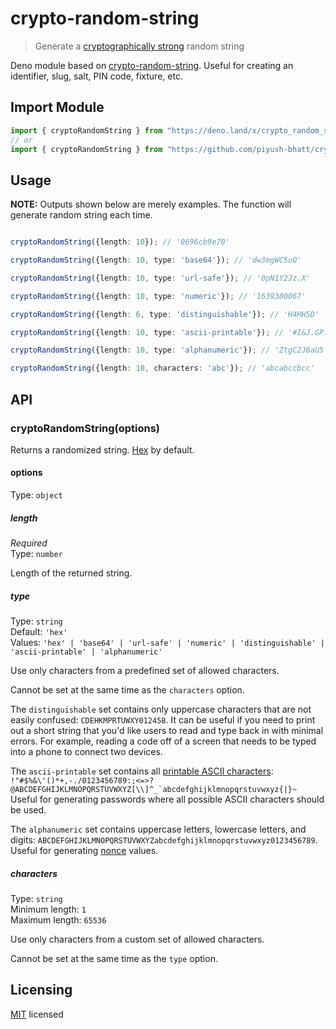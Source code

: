 # crypto-random-string

> Generate a [cryptographically strong](https://en.wikipedia.org/wiki/Strong_cryptography) random string

Deno module based on [crypto-random-string](https://github.com/sindresorhus/crypto-random-string). Useful for creating an identifier, slug, salt, PIN code, fixture, etc.

## Import Module

```typescript
import { cryptoRandomString } from "https://deno.land/x/crypto_random_string@1.0.0/mod.ts"
// or
import { cryptoRandomString } from "https://github.com/piyush-bhatt/crypto-random-string/raw/main/mod.ts"
```

## Usage

**NOTE:** Outputs shown below are merely examples. The function will generate random string each time.


```typescript

cryptoRandomString({length: 10}); // '0696cb9e70'

cryptoRandomString({length: 10, type: 'base64'}); // 'dw3mgWC5uO'

cryptoRandomString({length: 10, type: 'url-safe'}); // '0pN1Y2Jz.X'

cryptoRandomString({length: 10, type: 'numeric'}); // '1639380067'

cryptoRandomString({length: 6, type: 'distinguishable'}); // 'H4HH5D'

cryptoRandomString({length: 10, type: 'ascii-printable'}); // '#I&J.GP./9'

cryptoRandomString({length: 10, type: 'alphanumeric'}); // 'ZtgC2J6aU5'

cryptoRandomString({length: 10, characters: 'abc'}); // 'abcabccbcc'

```

## API

### cryptoRandomString(options)

Returns a randomized string. [Hex](https://en.wikipedia.org/wiki/Hexadecimal) by default.


#### options

Type: `object`

##### length

*Required*\
Type: `number`

Length of the returned string.

##### type

Type: `string`\
Default: `'hex'`\
Values: `'hex' | 'base64' | 'url-safe' | 'numeric' | 'distinguishable' | 'ascii-printable' | 'alphanumeric'`

Use only characters from a predefined set of allowed characters.

Cannot be set at the same time as the `characters` option.

The `distinguishable` set contains only uppercase characters that are not easily confused: `CDEHKMPRTUWXY012458`. It can be useful if you need to print out a short string that you'd like users to read and type back in with minimal errors. For example, reading a code off of a screen that needs to be typed into a phone to connect two devices.

The `ascii-printable` set contains all [printable ASCII characters](https://en.wikipedia.org/wiki/ASCII#ASCII_printable_characters): ``!"#$%&\'()*+,-./0123456789:;<=>?@ABCDEFGHIJKLMNOPQRSTUVWXYZ[\\]^_`abcdefghijklmnopqrstuvwxyz{|}~`` Useful for generating passwords where all possible ASCII characters should be used.

The `alphanumeric` set contains uppercase letters, lowercase letters, and digits: `ABCDEFGHIJKLMNOPQRSTUVWXYZabcdefghijklmnopqrstuvwxyz0123456789`. Useful for generating [nonce](https://developer.mozilla.org/en-US/docs/Web/API/HTMLOrForeignElement/nonce) values.

##### characters

Type: `string`\
Minimum length: `1`\
Maximum length: `65536`

Use only characters from a custom set of allowed characters.

Cannot be set at the same time as the `type` option.

## Licensing

[MIT](https://github.com/piyush-bhatt/crypto-random-string/blob/main/LICENSE) licensed

